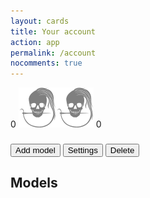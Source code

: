 ```yaml
---
layout: cards
title: Your account
action: app
permalink: /account
nocomments: true
---
```

<div class="container">
    <div class="account-display" id="account">
        <div>
            <div class="crown-wrapper">
                <span class="crown crown-left" id="account-model-count">0</span>
                <img alt="Your account avatar" src="/img/logo/spinner.svg" class="crown crown-middle" id="account-picture" />
                <span class="crown crown-right" id="account-draft-count">0</span>
            </div>
            <h3 id="account-username"></h3>
            <button type="button" id="add-model-btn" class="action-add-model poh btn btn-outline-primary mt-1"><i class="fa fa-plus" aria-hidden="true"></i> Add model</button>
            <button type="button" id="account-settings-btn" class="poh btn btn-outline-primary mt-1"><i class="fa fa-wrench" aria-hidden="true"></i> Settings</button>
            <button type="button" class="poh btn btn-outline-danger mt-1" id="delete-btn"><i class="fa fa-trash-o" aria-hidden="true"></i> Delete</button>
        </div>
    </div>
    <div class="row" id="models-title-row">
        <div class="col-md-12">
            <h2 id="models-title">Models</h2>
        </div>
    </div>
    <div class="row" id="models"></div>
</div>

